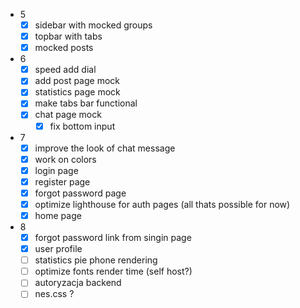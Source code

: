 - 5
  - [x] sidebar with mocked groups
  - [x] topbar with tabs
  - [x] mocked posts
- 6
  - [x] speed add dial
  - [x] add post page mock
  - [x] statistics page mock
  - [x] make tabs bar functional
  - [x] chat page mock
    - [x] fix bottom input
- 7
  - [x] improve the look of chat message
  - [x] work on colors
  - [x] login page
  - [x] register page
  - [x] forgot password page
  - [x] optimize lighthouse for auth pages (all thats possible for now)
  - [x] home page
- 8
  - [x] forgot password link from singin page
  - [x] user profile
  - [ ] statistics pie phone rendering
  - [ ] optimize fonts render time (self host?)
  - [ ] autoryzacja backend
  - [ ] nes.css ?